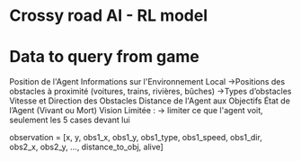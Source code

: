 # Crossy road AI - RL model

# Data to query from game

Position de l'Agent
Informations sur l'Environnement Local
->Positions des obstacles à proximité (voitures, trains, rivières, bûches)
->Types d’obstacles
Vitesse et Direction des Obstacles
Distance de l'Agent aux Objectifs
État de l’Agent (Vivant ou Mort)
Vision Limitée :
-> limiter ce que l'agent voit, seulement les 5 cases devant lui

observation = [x, y, obs1_x, obs1_y, obs1_type, obs1_speed, obs1_dir, obs2_x, obs2_y, ..., distance_to_obj, alive] 